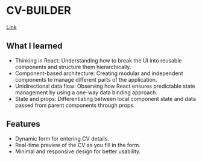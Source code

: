 # CV-BUILDER
[Link](https://steady-liger-90e1aa.netlify.app/)

## What I learned
- Thinking in React: 
Understanding how to break the UI into reusable components and structure them hierarchically.
- Component-based architecture: 
Creating modular and independent components to manage different parts of the application.
- Unidirectional data flow: 
Observing how React ensures predictable state management by using a one-way data binding approach.
- State and props: 
Differentiating between local component state and data passed from parent components through props.
## Features
- Dynamic form for entering CV details.
- Real-time preview of the CV as you fill in the form.
- Minimal and responsive design for better usability.